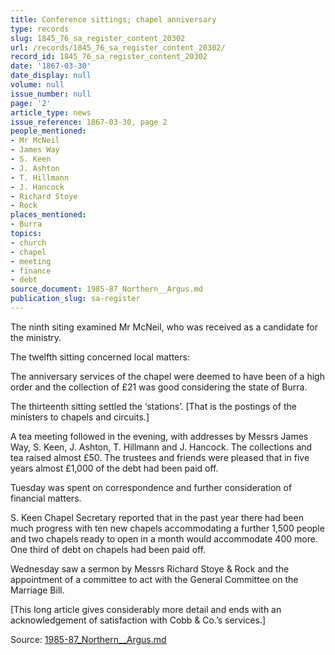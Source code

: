 ```yaml
---
title: Conference sittings; chapel anniversary
type: records
slug: 1845_76_sa_register_content_20302
url: /records/1845_76_sa_register_content_20302/
record_id: 1845_76_sa_register_content_20302
date: '1867-03-30'
date_display: null
volume: null
issue_number: null
page: '2'
article_type: news
issue_reference: 1867-03-30, page 2
people_mentioned:
- Mr McNeil
- James Way
- S. Keen
- J. Ashton
- T. Hillmann
- J. Hancock
- Richard Stoye
- Rock
places_mentioned:
- Burra
topics:
- church
- chapel
- meeting
- finance
- debt
source_document: 1985-87_Northern__Argus.md
publication_slug: sa-register
---
```


The ninth siting examined Mr McNeil, who was received as a candidate for the ministry.

The twelfth sitting concerned local matters:

The anniversary services of the chapel were deemed to have been of a high order and the collection of £21 was good considering the state of Burra.

The thirteenth sitting settled the ‘stations’.  [That is the postings of the ministers to chapels and circuits.]

A tea meeting followed in the evening, with addresses by Messrs James Way, S. Keen, J. Ashton, T. Hillmann and J. Hancock.  The collections and tea raised almost £50.  The trustees and friends were pleased that in five years almost £1,000 of the debt had been paid off.

Tuesday was spent on correspondence and further consideration of financial matters.

S. Keen Chapel Secretary reported that in the past year there had been much progress with ten new chapels accommodating a further 1,500 people and two chapels ready to open in a month would accommodate 400 more.  One third of debt on chapels had been paid off.

Wednesday saw a sermon by Messrs Richard Stoye & Rock and the appointment of a committee to act with the General Committee on the Marriage Bill.

[This long article gives considerably more detail and ends with an acknowledgement of satisfaction with Cobb & Co.’s services.]

Source: [1985-87_Northern__Argus.md](/downloads/markdown/1985-87_Northern__Argus.md)
